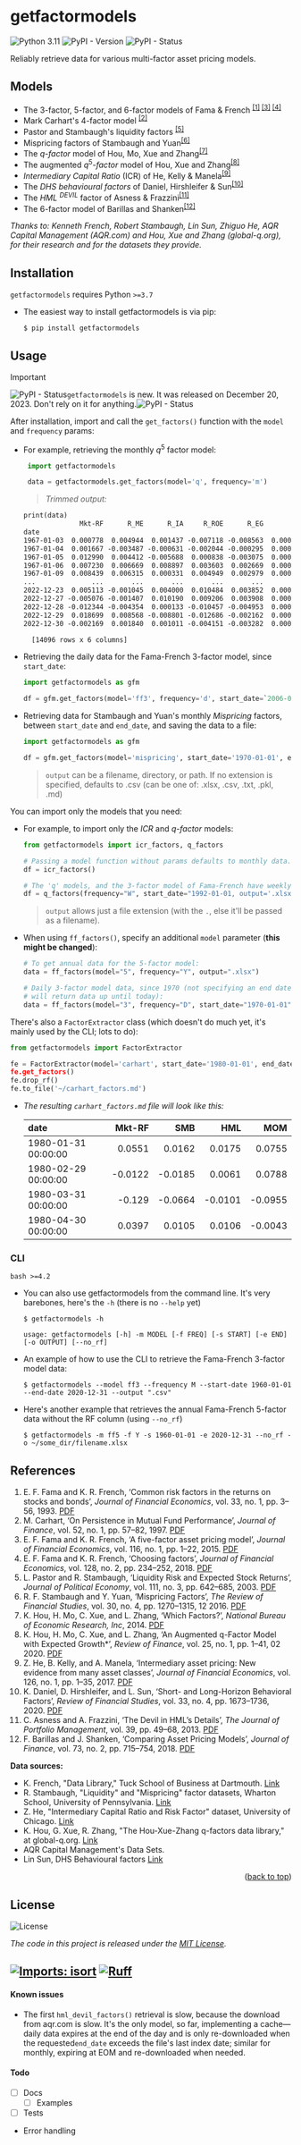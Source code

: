 <a name="readme-top"></a>

# getfactormodels

![Python 3.11](https://img.shields.io/badge/Python-3.7+-306998.svg?logo=python&logoColor=ffde57&style=flat-square) ![PyPI - Version](https://img.shields.io/pypi/v/getfactormodels?style=flat-square&label=PyPI)
![PyPI - Status](https://img.shields.io/pypi/status/getfactormodels?style=flat-square)


Reliably retrieve data for various multi-factor asset pricing models.

## Models

- The 3-factor, 5-factor, and 6-factor models of Fama & French <sup>[[1]](#1) [[3]](#3) [[4]](#4)</sup>
- Mark Carhart's 4-factor model <sup>[[2]](#2)</sup>
- Pastor and Stambaugh's liquidity factors <sup>[[5]](#5)</sup>
- Mispricing factors of Stambaugh and Yuan<sup>[[6]](#6)</sup>
- The $q$*-factor* model of Hou, Mo, Xue and Zhang<sup>[[7]](#7)</sup>
- The augmented $q^5$*-factor* model of  Hou, Xue and Zhang<sup>[[8]](#8)</sup>
- *Intermediary Capital Ratio* (ICR) of He, Kelly & Manela<sup>[[9]](#9)</sup>
- The *DHS behavioural factors* of Daniel, Hirshleifer & Sun<sup>[[10]](#10)</sup>
- The *HML* $^{DEVIL}$ factor of Asness & Frazzini<sup>[[11]](#11)</sup>
- The 6-factor model of Barillas and Shanken<sup>[[12]](#12)</sup>


_Thanks to: Kenneth French, Robert Stambaugh, Lin Sun, Zhiguo He, AQR Capital Management (AQR.com) and Hou, Xue and Zhang (global-q.org), for their research and for the datasets they provide._

## Installation

`getfactormodels` requires Python ``>=3.7``

* The easiest way to install getfactormodels is via pip:
  
  ```shell
  $ pip install getfactormodels
  ```

## Usage

>[!IMPORTANT]
>![PyPI - Status](https://img.shields.io/pypi/status/getfactormodels?style=flat-square)``getfactormodels`` is new. It was released on December 20, 2023. Don't rely on it for anything.![PyPI - Status](https://img.shields.io/pypi/status/getfactormodels?style=flat-square)

After installation, import and call the ``get_factors()`` function with the ``model`` and ``frequency`` params:

* For example, retrieving the monthly ${q}^{5}$ factor model:
  
  ```python
   import getfactormodels
  
   data = getfactormodels.get_factors(model='q', frequency='m')
  ```

  > _Trimmed output:_

  ```txt
  print(data)
                Mkt-RF      R_ME      R_IA     R_ROE      R_EG        RF
  date                                                                  
  1967-01-03  0.000778  0.004944  0.001437 -0.007118 -0.008563  0.000187
  1967-01-04  0.001667 -0.003487 -0.000631 -0.002044 -0.000295  0.000187
  1967-01-05  0.012990  0.004412 -0.005688  0.000838 -0.003075  0.000187
  1967-01-06  0.007230  0.006669  0.008897  0.003603  0.002669  0.000187
  1967-01-09  0.008439  0.006315  0.000331  0.004949  0.002979  0.000187
  ...              ...       ...       ...       ...       ...       ...
  2022-12-23  0.005113 -0.001045  0.004000  0.010484  0.003852  0.000161
  2022-12-27 -0.005076 -0.001407  0.010190  0.009206  0.003908  0.000161
  2022-12-28 -0.012344 -0.004354  0.000133 -0.010457 -0.004953  0.000161
  2022-12-29  0.018699  0.008568 -0.008801 -0.012686 -0.002162  0.000161
  2022-12-30 -0.002169  0.001840  0.001011 -0.004151 -0.003282  0.000161

    [14096 rows x 6 columns]
  ```

* Retrieving the daily data for the Fama-French 3-factor model, since `start_date`:

  ```python
  import getfactormodels as gfm

  df = gfm.get_factors(model='ff3', frequency='d', start_date=`2006-01-01`)
  ```

* Retrieving data for Stambaugh and Yuan's monthly *Mispricing* factors, between `start_date` and `end_date`, and saving the data to a file:

  ```python
  import getfactormodels as gfm
  
  df = gfm.get_factors(model='mispricing', start_date='1970-01-01', end_date=1999-12-31, output='mispricing_factors.csv')
  ```

  >``output`` can be a filename, directory, or path. If no extension is specified, defaults to .csv (can be one of: .xlsx, .csv, .txt, .pkl, .md)

You can import only the models that you need:

* For example, to import only the *ICR* and *q-factor* models:

  ```python
  from getfactormodels import icr_factors, q_factors

  # Passing a model function without params defaults to monthly data.
  df = icr_factors()

  # The 'q' models, and the 3-factor model of Fama-French have weekly data available:
  df = q_factors(frequency="W", start_date="1992-01-01, output='.xlsx')
  ```

  >``output`` allows just a file extension (with the `.`, else it'll be passed as a filename).

* When using `ff_factors()`, specify an additional `model` parameter (**this might be changed**):
  
  ```python
  # To get annual data for the 5-factor model:
  data = ff_factors(model="5", frequency="Y", output=".xlsx")

  # Daily 3-factor model data, since 1970 (not specifying an end date
  # will return data up until today):
  data = ff_factors(model="3", frequency="D", start_date="1970-01-01")
  ```


There's also a ``FactorExtractor`` class (which doesn't do much yet, it's mainly used by the CLI; lots to do):
  ```python
  from getfactormodels import FactorExtractor

  fe = FactorExtractor(model='carhart', start_date='1980-01-01', end_date='1980-05-01)
  fe.get_factors()
  fe.drop_rf() 
  fe.to_file('~/carhart_factors.md')
  ```

* _The resulting ``carhart_factors.md`` file will look like this:_
    
  | date                |   Mkt-RF |     SMB |     HML |     MOM |
  |:--------------------|---------:|--------:|--------:|--------:|
  | 1980-01-31 00:00:00 |   0.0551 |  0.0162 |  0.0175 |  0.0755 |
  | 1980-02-29 00:00:00 |  -0.0122 | -0.0185 |  0.0061 |  0.0788 |
  | 1980-03-31 00:00:00 |  -0.129  | -0.0664 | -0.0101 | -0.0955 |
  | 1980-04-30 00:00:00 |   0.0397 |  0.0105 |  0.0106 | -0.0043 |


### CLI
``bash >=4.2``
* You can also use getfactormodels from the command line. It's very barebones, here's the `-h` (there is no `--help` yet)

  ```shell
  $ getfactormodels -h

  usage: getfactormodels [-h] -m MODEL [-f FREQ] [-s START] [-e END] [-o OUTPUT] [--no_rf]
  ```

* An example of how to use the CLI to retrieve the Fama-French 3-factor model data:
  ```shell
  $ getfactormodels --model ff3 --frequency M --start-date 1960-01-01 --end-date 2020-12-31 --output ".csv"
  ```

* Here's another example that retrieves the annual Fama-French 5-factor data without the RF column (using ``--no_rf``)

  ```shell
  $ getfactormodels -m ff5 -f Y -s 1960-01-01 -e 2020-12-31 --no_rf -o ~/some_dir/filename.xlsx
  ```

## References
1. <a id="1"></a> E. F. Fama and K. R. French, ‘Common risk factors in the returns on stocks and bonds’, *Journal of Financial Economics*, vol. 33, no. 1, pp. 3–56, 1993. [PDF](https://people.duke.edu/~charvey/Teaching/BA453_2006/FF_Common_risk.pdf)
2. <a id="2"></a> M. Carhart, ‘On Persistence in Mutual Fund Performance’, *Journal of Finance*, vol. 52, no. 1, pp. 57–82, 1997. [PDF](https://onlinelibrary.wiley.com/doi/full/10.1111/j.1540-6261.1997.tb03808.x)
3. <a id="3"></a> E. F. Fama and K. R. French, ‘A five-factor asset pricing model’, *Journal of Financial Economics*, vol. 116, no. 1, pp. 1–22, 2015. [PDF](https://papers.ssrn.com/sol3/papers.cfm?abstract_id=2287202)
4. <a id="4"></a> E. F. Fama and K. R. French, ‘Choosing factors’, *Journal of Financial Economics*, vol. 128, no. 2, pp. 234–252, 2018. [PDF](https://papers.ssrn.com/sol3/papers.cfm?abstract_id=2668236)
5. <a id="5"></a>L. Pastor and R. Stambaugh, ‘Liquidity Risk and Expected Stock Returns’, *Journal of Political Economy*, vol. 111, no. 3, pp. 642–685, 2003. [PDF](https://papers.ssrn.com/sol3/papers.cfm?abstract_id=279804)
6. <a id="6"></a>R. F. Stambaugh and Y. Yuan, ‘Mispricing Factors’, *The Review of Financial Studies*, vol. 30, no. 4, pp. 1270–1315, 12 2016. [PDF](https://papers.ssrn.com/sol3/papers.cfm?abstract_id=2626701)
7. <a id="7"></a>K. Hou, H. Mo, C. Xue, and L. Zhang, ‘Which Factors?’, *National Bureau of Economic Research, Inc*, 2014. [PDF](https://academic.oup.com/rof/article/23/1/1/5133564)
8. <a id="8"></a>K. Hou, H. Mo, C. Xue, and L. Zhang, ‘An Augmented q-Factor Model with Expected Growth*’, *Review of Finance*, vol. 25, no. 1, pp. 1–41, 02 2020. [PDF](https://academic.oup.com/rof/article/25/1/1/5727769)
9. <a id="9"></a>Z. He, B. Kelly, and A. Manela, ‘Intermediary asset pricing: New evidence from many asset classes’, *Journal of Financial Economics*, vol. 126, no. 1, pp. 1–35, 2017. [PDF](https://cpb-us-w2.wpmucdn.com/voices.uchicago.edu/dist/6/2325/files/2019/12/jfepublishedversion.pdf)
10. <a id="10"></a>K. Daniel, D. Hirshleifer, and L. Sun, ‘Short- and Long-Horizon Behavioral Factors’, *Review of Financial Studies*, vol. 33, no. 4, pp. 1673–1736, 2020. [PDF](https://papers.ssrn.com/sol3/papers.cfm?abstract_id=3086063)
11. <a id="11"></a>C. Asness and A. Frazzini, ‘The Devil in HML’s Details’, *The Journal of Portfolio Management*, vol. 39, pp. 49–68, 2013. [PDF](https://stockmarketmba.com/docs/Asness_Frazzini_AdjustHML.pdf)
12. <a id="12"></a>F. Barillas and J. Shanken, ‘Comparing Asset Pricing Models’, *Journal of Finance*, vol. 73, no. 2, pp. 715–754, 2018. [PDF](https://papers.ssrn.com/sol3/papers.cfm?abstract_id=2700000)

**Data sources:**

* K. French, "Data Library," Tuck School of Business at Dartmouth.
  [Link](https://mba.tuck.dartmouth.edu/pages/faculty/ken.french/data_library.html)
* R. Stambaugh, "Liquidity" and "Mispricing" factor datasets, Wharton School, University of Pennsylvania.
[Link](https://finance.wharton.upenn.edu/~stambaug/)
* Z. He, "Intermediary Capital Ratio and Risk Factor" dataset, University of Chicago. 
[Link](https://voices.uchicago.edu/zhiguohe/data-and-empirical-patterns/intermediary-capital-ratio-and-risk-factor/)
* K. Hou, G. Xue, R. Zhang, "The Hou-Xue-Zhang q-factors data library," at global-q.org.
[Link](http://global-q.org/factors.html)
* AQR Capital Management's Data Sets.
* Lin Sun, DHS Behavioural factors [Link](https://sites.google.com/view/linsunhome)

<p align="right">(<a href="#readme-top">back to top</a>)</p>

## License

![License](https://img.shields.io/badge/MIT-blue?style=for-the-badge&logo=license&colorA=grey&colorB=blue)

*The code in this project is released under the [MIT License]().*

[![Imports: isort](https://img.shields.io/badge/%20imports-isort-%231674b1?style=flat-square&labelColor=ef8336)](https://pycqa.github.io/isort/)
[![Ruff](https://img.shields.io/badge/-ruff-%23261230?style=flat-square&logo=ruff&logoColor=d7ff64)](https://simpleicons.org/?q=ruff)
---

#### Known issues

* The first `hml_devil_factors()` retrieval is slow, because the download from aqr.com is slow. It's the only model, so far, implementing a cache—daily data expires at the end of the day and is only re-downloaded when the requested`end_date` exceeds the file's last index date; similar for monthly, expiring at EOM and re-downloaded when needed.


#### Todo

- [ ] Docs
  - [ ] Examples
- [ ] Tests
- Error handling
